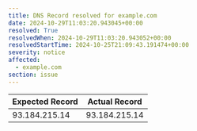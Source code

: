 ```yaml
---
title: DNS Record resolved for example.com
date: 2024-10-29T11:03:20.943045+00:00
resolved: True
resolvedWhen: 2024-10-29T11:03:20.943052+00:00
resolvedStartTime: 2024-10-25T21:09:43.191474+00:00
severity: notice
affected:
  - example.com
section: issue
---
```


| Expected Record  | Actual Record  |
|------------------|----------------|
| 93.184.215.14 | 93.184.215.14 |
